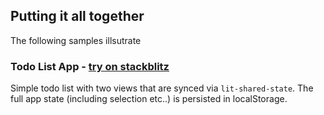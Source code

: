 ## Putting it all together

The following samples illsutrate

### Todo List App - [try on stackblitz](https://stackblitz.com/github/sijakret/lit-shared-state/tree/main/examples/app-todo)

Simple todo list with two views that are synced via `lit-shared-state`.
The full app state (including selection etc..) is persisted in localStorage.
